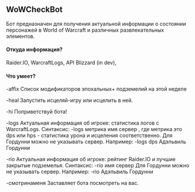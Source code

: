 WoWCheckBot 
-----------
Бот предназначен для получения актуальной информации о состоянии персонажей в World of Warcraft и различных развлекательных элементов.

#### Откуда информация?
Raider.IO, WarcraftLogs, API Blizzard (in dev),

#### Что умеет?
-affix
Список модификаторов эпохальных+ подземелий на этой неделе

-heal
Запустить исцеляй-игру или исцелить в ней.

-hi
Поприветствуй бота!

-logs
Актуальная информация об игроке: статистика логов с WarcraftLogs.
Синтаксис: -logs метрика имя сервер , где метрика это dps или hps - статистика урона и исцеления соответственно.
Для Гордунни можно не указывать сервер.
Например: -logs dps Адэльвиль Гордунни

-rio
Актуальная информация об игроке: рейтинг Raider.IO и лучшие закрытые подземелья.
Синтаксис: -rio имя сервер
Для Гордунни можно не указывать сервер.
Например: -rio Адэльвиль Гордунни

-смотринаменя
Заставляет бота посмотреть на вас.
